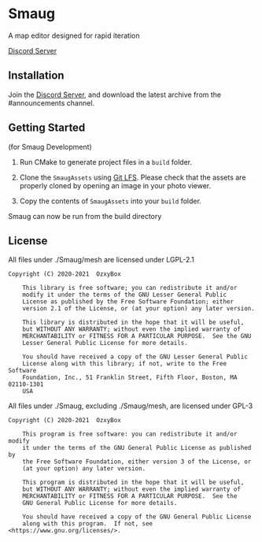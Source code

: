 # Smaug
A map editor designed for rapid iteration

[Discord Server]

[Discord Server]: https://discord.gg/ePnUDsKtWZ

## Installation
Join the [Discord Server], and download the latest archive from the #announcements channel.

## Getting Started
(for Smaug Development)

1. Run CMake to generate project files in a `build` folder.

2. Clone the `SmaugAssets` using [Git LFS].
Please check that the assets are properly cloned by opening an image in your photo viewer.

[Git LFS]: https://www.atlassian.com/git/tutorials/git-lfs

3. Copy the contents of `SmaugAssets` into your `build` folder.

Smaug can now be run from the build directory

## License
All files under ./Smaug/mesh are licensed under LGPL-2.1

```
Copyright (C) 2020-2021  OzxyBox

    This library is free software; you can redistribute it and/or
    modify it under the terms of the GNU Lesser General Public
    License as published by the Free Software Foundation; either
    version 2.1 of the License, or (at your option) any later version.

    This library is distributed in the hope that it will be useful,
    but WITHOUT ANY WARRANTY; without even the implied warranty of
    MERCHANTABILITY or FITNESS FOR A PARTICULAR PURPOSE.  See the GNU
    Lesser General Public License for more details.

    You should have received a copy of the GNU Lesser General Public
    License along with this library; if not, write to the Free Software
    Foundation, Inc., 51 Franklin Street, Fifth Floor, Boston, MA  02110-1301
    USA
```
All files under ./Smaug, excluding ./Smaug/mesh, are licensed under GPL-3
```
Copyright (C) 2020-2021  OzxyBox

    This program is free software: you can redistribute it and/or modify
    it under the terms of the GNU General Public License as published by
    the Free Software Foundation, either version 3 of the License, or
    (at your option) any later version.

    This program is distributed in the hope that it will be useful,
    but WITHOUT ANY WARRANTY; without even the implied warranty of
    MERCHANTABILITY or FITNESS FOR A PARTICULAR PURPOSE.  See the
    GNU General Public License for more details.

    You should have received a copy of the GNU General Public License
    along with this program.  If not, see <https://www.gnu.org/licenses/>.
```

